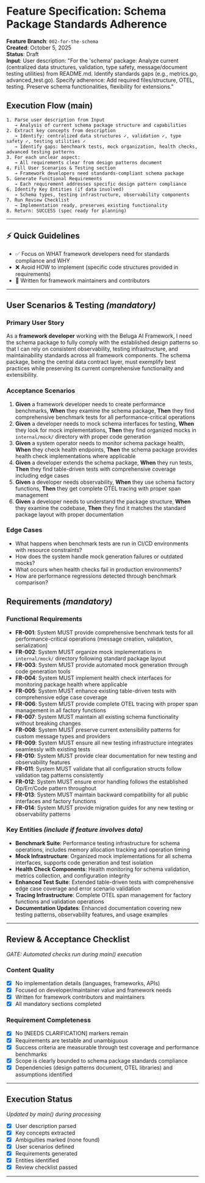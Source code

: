 # Feature Specification: Schema Package Standards Adherence

**Feature Branch**: `002-for-the-schema`  
**Created**: October 5, 2025  
**Status**: Draft  
**Input**: User description: "For the 'schema' package: Analyze current (centralized data structures, validation, type safety, message/document testing utilities) from README.md. Identify standards gaps (e.g., metrics.go, advanced_test.go). Specify adherence: Add required files/structure, OTEL, testing. Preserve schema functionalities, flexibility for extensions."

## Execution Flow (main)
```
1. Parse user description from Input
   → Analysis of current schema package structure and capabilities
2. Extract key concepts from description
   → Identify: centralized data structures ✓, validation ✓, type safety ✓, testing utilities ✓
   → Identify gaps: benchmark tests, mock organization, health checks, advanced testing patterns
3. For each unclear aspect:
   → All requirements clear from design patterns document
4. Fill User Scenarios & Testing section
   → Framework developers need standards-compliant schema package
5. Generate Functional Requirements
   → Each requirement addresses specific design pattern compliance
6. Identify Key Entities (if data involved)
   → Schema types, testing infrastructure, observability components
7. Run Review Checklist
   → Implementation ready, preserves existing functionality
8. Return: SUCCESS (spec ready for planning)
```

---

## ⚡ Quick Guidelines
- ✅ Focus on WHAT framework developers need for standards compliance and WHY
- ❌ Avoid HOW to implement (specific code structures provided in requirements)
- 👥 Written for framework maintainers and contributors

---

## User Scenarios & Testing *(mandatory)*

### Primary User Story
As a **framework developer** working with the Beluga AI Framework, I need the schema package to fully comply with the established design patterns so that I can rely on consistent observability, testing infrastructure, and maintainability standards across all framework components. The schema package, being the central data contract layer, must exemplify best practices while preserving its current comprehensive functionality and extensibility.

### Acceptance Scenarios
1. **Given** a framework developer needs to create performance benchmarks, **When** they examine the schema package, **Then** they find comprehensive benchmark tests for all performance-critical operations
2. **Given** a developer needs to mock schema interfaces for testing, **When** they look for mock implementations, **Then** they find organized mocks in `internal/mock/` directory with proper code generation
3. **Given** a system operator needs to monitor schema package health, **When** they check health endpoints, **Then** the schema package provides health check implementations where applicable
4. **Given** a developer extends the schema package, **When** they run tests, **Then** they find table-driven tests with comprehensive coverage including edge cases
5. **Given** a developer needs observability, **When** they use schema factory functions, **Then** they get complete OTEL tracing with proper span management
6. **Given** a developer needs to understand the package structure, **When** they examine the codebase, **Then** they find it matches the standard package layout with proper documentation

### Edge Cases
- What happens when benchmark tests are run in CI/CD environments with resource constraints?
- How does the system handle mock generation failures or outdated mocks?
- What occurs when health checks fail in production environments?
- How are performance regressions detected through benchmark comparison?

## Requirements *(mandatory)*

### Functional Requirements
- **FR-001**: System MUST provide comprehensive benchmark tests for all performance-critical operations (message creation, validation, serialization)
- **FR-002**: System MUST organize mock implementations in `internal/mock/` directory following standard package layout
- **FR-003**: System MUST provide automated mock generation through code generation tools
- **FR-004**: System MUST implement health check interfaces for monitoring package health where applicable
- **FR-005**: System MUST enhance existing table-driven tests with comprehensive edge case coverage
- **FR-006**: System MUST provide complete OTEL tracing with proper span management in all factory functions
- **FR-007**: System MUST maintain all existing schema functionality without breaking changes
- **FR-008**: System MUST preserve current extensibility patterns for custom message types and providers
- **FR-009**: System MUST ensure all new testing infrastructure integrates seamlessly with existing tests
- **FR-010**: System MUST provide clear documentation for new testing and observability features
- **FR-011**: System MUST validate that all configuration structs follow validation tag patterns consistently
- **FR-012**: System MUST ensure error handling follows the established Op/Err/Code pattern throughout
- **FR-013**: System MUST maintain backward compatibility for all public interfaces and factory functions
- **FR-014**: System MUST provide migration guides for any new testing or observability patterns

### Key Entities *(include if feature involves data)*
- **Benchmark Suite**: Performance testing infrastructure for schema operations, includes memory allocation tracking and operation timing
- **Mock Infrastructure**: Organized mock implementations for all schema interfaces, supports code generation and test isolation
- **Health Check Components**: Health monitoring for schema validation, metrics collection, and configuration integrity
- **Enhanced Test Suite**: Extended table-driven tests with comprehensive edge case coverage and error scenario validation
- **Tracing Infrastructure**: Complete OTEL span management for factory functions and validation operations
- **Documentation Updates**: Enhanced documentation covering new testing patterns, observability features, and usage examples

---

## Review & Acceptance Checklist
*GATE: Automated checks run during main() execution*

### Content Quality
- [x] No implementation details (languages, frameworks, APIs)
- [x] Focused on developer/maintainer value and framework needs
- [x] Written for framework contributors and maintainers
- [x] All mandatory sections completed

### Requirement Completeness
- [x] No [NEEDS CLARIFICATION] markers remain
- [x] Requirements are testable and unambiguous  
- [x] Success criteria are measurable through test coverage and performance benchmarks
- [x] Scope is clearly bounded to schema package standards compliance
- [x] Dependencies (design patterns document, OTEL libraries) and assumptions identified

---

## Execution Status
*Updated by main() during processing*

- [x] User description parsed
- [x] Key concepts extracted
- [x] Ambiguities marked (none found)
- [x] User scenarios defined
- [x] Requirements generated
- [x] Entities identified
- [x] Review checklist passed

---